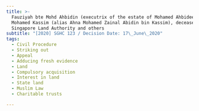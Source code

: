 ```yaml
---
title: >-
  Fauziyah bte Mohd Ahbidin (executrix of the estate of Mohamed Ahbideen bin
  Mohamed Kassim (alias Ahna Mohamed Zainal Abidin bin Kassim), deceased) v
  Singapore Land Authority and others
subtitle: "[2020] SGHC 123 / Decision Date: 17\_June\_2020"
tags:
  - Civil Procedure
  - Striking out
  - Appeal
  - Adducing fresh evidence
  - Land
  - Compulsory acquisition
  - Interest in land
  - State land
  - Muslim Law
  - Charitable trusts

---
```

